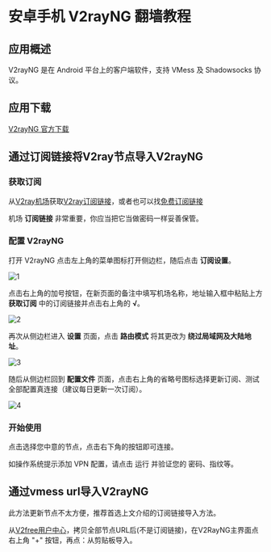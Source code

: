 # 安卓手机 V2rayNG 翻墙教程

## 应用概述

V2rayNG 是在 Android 平台上的客户端软件，支持 VMess 及 Shadowsocks 协议。

## 应用下载

[V2rayNG 官方下载](https://github.com/2dust/v2rayNG/releases)

## 通过订阅链接将V2ray节点导入V2rayNG

### 获取订阅

从[V2ray机场](https://github.com/bannedbook/fanqiang/wiki/V2ray%E6%9C%BA%E5%9C%BA)获取[V2ray订阅链接](https://w1.v2dns.xyz/auth/register?code=cd79)，或者也可以找[免费订阅链接](https://w1.v2dns.xyz/auth/register?code=cd79)

机场 **订阅链接** 非常重要，你应当把它当做密码一样妥善保管。

### 配置 V2rayNG

打开 V2rayNG 点击左上角的菜单图标打开侧边栏，随后点击 **订阅设置**。

![1](https://i.loli.net/2019/02/13/5c62fd8327c0e.png)

点击右上角的加号按钮，在新页面的备注中填写机场名称，地址输入框中粘贴上方 **获取订阅** 中的订阅链接并点击右上角的 **√**。

![2](https://i.loli.net/2019/02/13/5c62fef253cd4.jpg)

再次从侧边栏进入 **设置** 页面，点击 **路由模式** 将其更改为 **绕过局域网及大陆地址**。

![3](https://i.loli.net/2019/02/13/5c62ffab506fb.jpeg)

随后从侧边栏回到 **配置文件** 页面，点击右上角的省略号图标选择更新订阅、测试全部配置真连接（建议每日更新一次订阅）。

![4](https://i.loli.net/2019/02/13/5c630072445ec.jpeg)

### 开始使用

点击选择您中意的节点，点击右下角的按钮即可连接。

如操作系统提示添加 VPN 配置，请点击 运行 并验证您的 密码、指纹等。

## 通过vmess url导入V2rayNG

此方法更新节点不太方便，推荐首选上文介绍的订阅链接导入方法。

从[V2free用户中心](https://v2free.org/user ':ignore')，拷贝全部节点URL后(不是订阅链接)，在V2RayNG主界面点右上角 "+" 按钮，再点：从剪贴板导入。
